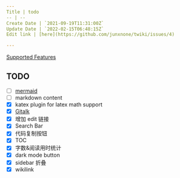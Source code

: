 ```yaml
---
Title | todo
-- | --
Create Date | `2021-09-19T11:31:00Z`
Update Date | `2022-02-15T06:48:15Z`
Edit link | [here](https://github.com/junxnone/twiki/issues/4)

---
```

[Supported Features](/Supported_Features)

## TODO


- [ ] [mermaid](https://github.com/Leward/mermaid-docsify)
- [ ] markdown content
- [x] katex plugin for latex math support
- [x] [Gitalk](https://github.com/gitalk/gitalk/blob/master/readme-cn.md)
- [x] 增加 edit 链接
- [x] Search Bar
- [x] 代码复制按钮
- [x] TOC
- [x] 字数&阅读用时统计
- [x] dark mode button
- [x] sidebar 折叠
- [x] wikilink
